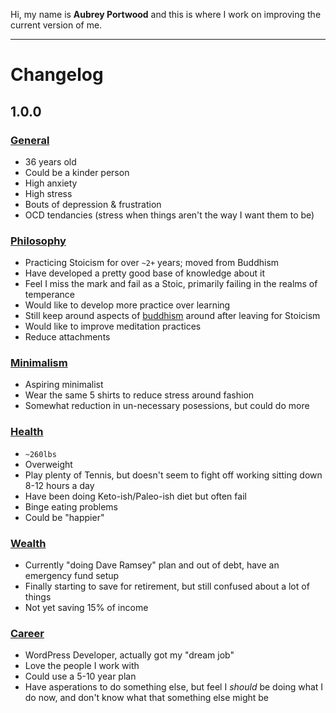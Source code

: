 Hi, my name is **Aubrey Portwood** and this is where I work on improving the current version of me.

__________________

# Changelog

## 1.0.0

### [General](labels/general)

- 36 years old
- Could be a kinder person
- High anxiety
- High stress
- Bouts of depression & frustration
- OCD tendancies (stress when things aren't the way I want them to be)

### [Philosophy](labels/philosophy)

- Practicing Stoicism for over `~2+` years; moved from Buddhism
- Have developed a pretty good base of knowledge about it
- Feel I miss the mark and fail as a Stoic, primarily failing in the realms of temperance
- Would like to develop more practice over learning
- Still keep around aspects of [buddhism](labels/buddhism) around after leaving for Stoicism
- Would like to improve meditation practices
- Reduce attachments

### [Minimalism](labels/minimalism)

- Aspiring minimalist
- Wear the same 5 shirts to reduce stress around fashion
- Somewhat reduction in un-necessary posessions, but could do more

### [Health](labels/health)

- `~260lbs`
- Overweight
- Play plenty of Tennis, but doesn't seem to fight off working sitting down 8-12 hours a day
- Have been doing Keto-ish/Paleo-ish diet but often fail
- Binge eating problems
- Could be "happier"

### [Wealth](labels/money)

- Currently "doing Dave Ramsey" plan and out of debt, have an emergency fund setup
- Finally starting to save for retirement, but still confused about a lot of things
- Not yet saving 15% of income

### [Career](labels/career)

- WordPress Developer, actually got my "dream job"
- Love the people I work with
- Could use a 5-10 year plan
- Have asperations to do something else, but feel I *should* be doing what I do now, and don't know what that something else might be
